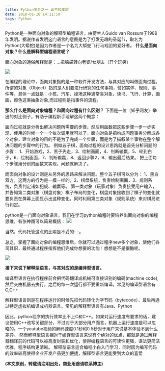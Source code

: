 ```yaml
---
title: Python简介之一 诞生和本质
date: 2018-01-18 14:11:50
tags: Python
---
```


Python是一种面向对象的解释型编程语言，由荷兰人Guido van Rossum于1989年发明。据说作者发明这门语言的意图是为了打发无趣的圣诞节，取名为Python(大蟒蛇)是因为作者是一个名为大蟒蛇飞行马戏团的爱好者。
**什么是面向对象？什么是解释型编程语言呢？**

面向对象的通俗解释就是：...把脑袋转向老婆/女朋友（开个玩笑）

![](http://redtreeblog-1253690989.cosgz.myqcloud.com/3.jpeg)

在编程的理论中，面向对象指的是一种软件开发方法，与其对应的叫做面向过程。所谓的对象（Object）指的是人们要进行研究的任何事物，譬如实体、规则、事件等，具体一点就是：小孩、汽车、操场这种通常类对象，读书、飞行、计算，画画，颜色这类抽象对象,而过程则是指事件的流程。

**那么什么是面向对象编程？和面向过程有什么区别？**
下面是一位（知乎网友）举出的对比例子，有助于编程新手理解这两个概念：

面向过程就是分析出解决问题所需要的步骤，然后用函数把这些步骤一步一步实现，使用的时候一个一个依次调用就可以了。面向对象是把构成问题事务分解成各个对象，建立对象的目的不是为了完成一个步骤，而是为了描叙某个事物在整个解决问题的步骤中的行为。
例如五子棋，面向过程的设计思路就是首先分析问题的步骤：
1、开始游戏，2、黑子先走，3、绘制画面，4、判断输赢，5、轮到白子，6、绘制画面，7、判断输赢，8、返回步骤2，9、输出最后结果。
把上面每个步骤用分别的函数来实现，问题就解决了。 

而面向对象的设计则是从另外的思路来解决问题。整个五子棋可以分为：
1、黑白双方，这两方的行为是一模一样的，2、棋盘系统，负责绘制画面，3、规则系统，负责判定诸如犯规、输赢等。
第一类对象（玩家对象）负责接受用户输入，并告知第二类对象（棋盘对象）棋子布局的变化，棋盘对象接收到了棋子的变化就要负责在屏幕上面显示出这种变化，同时利用第三类对象（规则系统）来对棋局进行判定。

python是一门面向对象语言，我们在学习python编程时要培养出面向对象的编程思维，有张神图可以简易概括：
![](http://redtreeblog-1253690989.cosgz.myqcloud.com/4.jpeg)

当然，代码托管这点的比喻是不妥的- -。

总之，掌握了面向对象的编程思维后，你就可以通过程序new多个对象，使他们各司其职，最终通过程序指挥他们完成你想要的功能！想想是不是很酷呢。

![](http://redtreeblog-1253690989.cosgz.myqcloud.com/5.jpeg)

**接下来说下解释型语言，与其对应的是编译型语言。**

编译型语言在执行程序前会把代码翻译成机械可直接识别的编码(machine code),然后交由机器去执行，之后的每一次运行都不要重新编译。常见的编译型语言有C,C++

解释型语言则是在程序运行的时候先把代码转化为字节码（bytecode），最后再通过特定虚拟机编译成机器语言。常见的解释型语言有Java、Python

因此，python程序的执行效率比不上C和C++。如果对运行速度有要求的话，建议使用C++改写关键部分，不过对于大部分用户而言，机器上运行速度是可以忽略的。一个youtube视频的解码速度0.1秒和0.5秒对于用户来说基本体验不到什么差异。
然而解释型语言相对于编译型语言来说有个绝对的优点，那就是通过解释器翻译前的代码可以被高度封装和优化，使得编程语言的可读性更强，语法更简洁优雅，程序结构更清晰。
解释型语言适合编程小白入门学习，同时因为编写代码的效率较高使得企业开发产品更加便捷，解释型语言更能受到大众的喜爱

**(本文原创，转载请注明出处，商业用途请联系博主)**